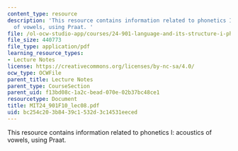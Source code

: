 ```yaml
---
content_type: resource
description: 'This resource contains information related to phonetics I: acoustics
  of vowels, using Praat. '
file: /ol-ocw-studio-app/courses/24-901-language-and-its-structure-i-phonology-fall-2010/bc254c203b8439c1532d3c14531eeced_MIT24_901F10_lec08.pdf
file_size: 440773
file_type: application/pdf
learning_resource_types:
- Lecture Notes
license: https://creativecommons.org/licenses/by-nc-sa/4.0/
ocw_type: OCWFile
parent_title: Lecture Notes
parent_type: CourseSection
parent_uid: f13bd08c-1a2c-bead-070e-02b37bc48ce1
resourcetype: Document
title: MIT24_901F10_lec08.pdf
uid: bc254c20-3b84-39c1-532d-3c14531eeced
---
```

This resource contains information related to phonetics I: acoustics of vowels, using Praat. 